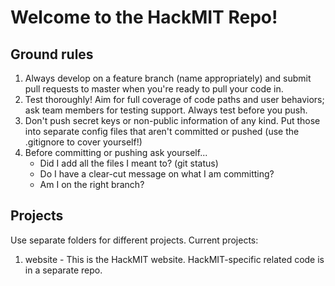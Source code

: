 Welcome to the HackMIT Repo!
==========
Ground rules
-----------
1. Always develop on a feature branch (name appropriately) and submit pull requests to master when you're ready to pull your code in.
2. Test thoroughly! Aim for full coverage of code paths and user behaviors; ask team members for testing support. Always test before you push.
3. Don't push secret keys or non-public information of any kind. Put those into separate config files that aren't committed or pushed (use the .gitignore to cover yourself!)
4. Before committing or pushing ask yourself...
    - Did I add all the files I meant to? (git status)
    - Do I have a clear-cut message on what I am committing?
    - Am I on the right branch?

Projects
------------
Use separate folders for different projects. Current projects:
1. website - This is the HackMIT website. HackMIT-specific related code is in a separate repo.
